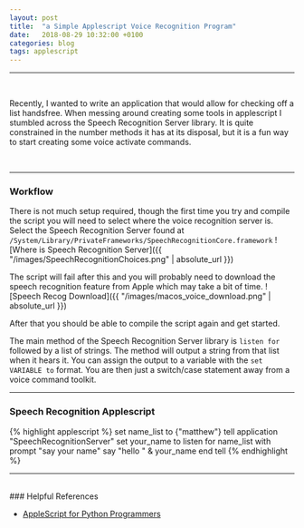 ```yaml
---
layout: post
title:  "a Simple Applescript Voice Recognition Program"
date:   2018-08-29 10:32:00 +0100
categories: blog
tags: applescript
---
```

***
<br />
<p><span class="firstcharacter">R</span>ecently, I wanted to write an application that would allow for checking off a list handsfree. When messing around creating some tools in applescript I stumbled across the Speech Recognition Server library. It is quite constrained in the number methods it has at its disposal, but it is a fun way to start creating some voice activate commands.</p><br>

***
### Workflow

There is not much setup required, though the first time you try and compile the script you will need to select where the voice recognition server is. Select the  Speech Recognition Server found at `/System/Library/PrivateFrameworks/SpeechRecognitionCore.framework`
![Where is Speech Recognition Server]({{ "/images/SpeechRecognitionChoices.png" | absolute_url }})

The script will fail after this and you will probably need to download the speech recognition feature from Apple which may take a bit of time.
![Speech Recog Download]({{ "/images/macos_voice_download.png" | absolute_url }})

After that you should be able to compile the script again and get started.

The main method of the Speech Recognition Server library is `listen for` followed by a list of strings. The method will output a string from that list when it hears it. You can assign the output to a variable with the `set VARIABLE to` format. You are then just a switch/case statement away from a voice command toolkit.

***
### Speech Recognition Applescript

{% highlight applescript %}
set name_list to {"matthew"}
tell application "SpeechRecognitionServer"
	set your_name to listen for name_list with prompt "say your name"
	say "hello " & your_name
end tell
{% endhighlight %}

***
<br />
### Helpful References

* [AppleScript for Python Programmers](http://aurelio.net/articles/applescript-vs-python.html)
